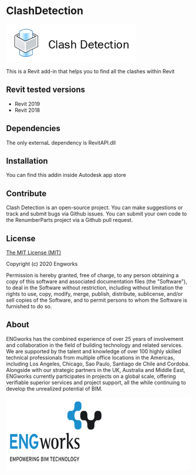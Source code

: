 # ClashDetection

![](https://github.com/ENGworks-DEV/ClashDetection/blob/master/RevitClasher/Resources/LogoAndName.jpg)

This is a Revit add-in that helps you to find all the clashes within Revit

## Revit tested versions

* Revit 2019
* Revit 2018

## Dependencies

The only externaL dependency is RevitAPI.dll

## Installation

You can find this addin inside Autodesk app store

## Contribute ##

Clash Detection is an open-source project. You can make suggestions or track and submit bugs via Github issues.  You can submit your own code to the RenumberParts project via a Github pull request.

## License ##

[The MIT License (MIT)](https://github.com/ENGworks-DEV/ClashDetection/blob/master/License)

Copyright (c) 2020 Engworks

Permission is hereby granted, free of charge, to any person obtaining a copy of this software and associated documentation files (the "Software"), to deal in the Software without restriction, including without limitation the rights to use, copy, modify, merge, publish, distribute, sublicense, and/or sell copies of the Software, and to permit persons to whom the Software is furnished to do so.

## About ##

ENGworks has the combined experience of over 25 years of involvement and collaboration in the field of building technology and related services. We are supported by the talent and knowledge of over 100 highly skilled technical professionals from multiple office locations in the Americas, including Los Angeles, Chicago, Sao Paulo, Santiago de Chile and Cordoba. Alongside with our strategic partners in the UK, Australia and Middle East, ENGworks currently participates in projects on a global scale, offering verifiable superior services and project support, all the while continuing to develop the unrealized potential of BIM.

<img src="https://github.com/ENGworks-DEV/RenumberParts/blob/master/RenumberParts/Resources/EngLogo-01.png" width="650" height="200">
